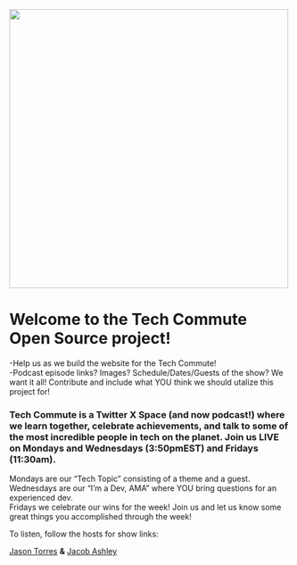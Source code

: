 <img src="https://github.com/arcadejacob/techcommute/assets/52290063/45e79e00-5425-45f2-b0be-7639e1e3283a" style= " width: 500px;"> 
<br>

# Welcome to the Tech Commute Open Source project!

-Help us as we build the website for the Tech Commute! 
<br>
-Podcast episode links? Images? Schedule/Dates/Guests of the show? We want it all! Contribute and include what YOU think we should utalize this project for!
<br>

### Tech Commute is a Twitter X Space (and now podcast!) where we learn together, celebrate achievements, and talk to some of the most incredible people in tech on the planet. Join us LIVE on Mondays and Wednesdays (3:50pmEST) and Fridays (11:30am). 

Mondays are our “Tech Topic” consisting of a theme and a guest. <br>
Wednesdays are our “I’m a Dev, AMA” where YOU bring questions for an experienced dev. <br>
Fridays we celebrate our wins for the week! Join us and let us know some great things you accomplished through the week!

To listen, follow the hosts for show links:

[Jason Torres](https://twitter.com/TasonJorres) **&** [Jacob Ashley](https://twitter.com/arcadejacob)